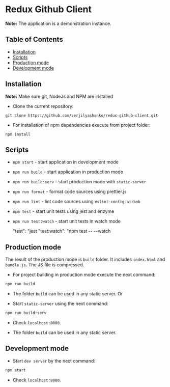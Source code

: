 # Redux Github Client

**Note:** The application is a demonstration instance. 

## Table of Contents

- [Installation](#instalation)
- [Scripts](#scripts)
- [Production mode](#production-mode)
- [Development mode](#development-mode)

## Installation

**Note:** Make sure git, NodeJs and NPM are installed

* Clone the current repository:
```bush
git clone https://github.com/serjilyashenko/redux-github-client.git
```
* For installation of npm dependencies execute from project folder:
```bush
npm install
```

## Scripts

* `npm start` - start application in development mode

* `npm run build` - start application in production mode

* `npm run build:serv` - start production mode with `static-server`

* `npm run format` - format code sources using prettier.js

* `npm run lint` - lint code sources using `eslint-config-airbnb`

* `npm test` - start unit tests using jest and enzyme

* `npm run test:watch` - start unit tests in watch mode

    "test": "jest
    "test:watch": "npm test -- --watch

## Production mode

The result of the production mode is `build` folder. It includes `index.html` and `bundle.js`.
The JS file is compressed.

* For project building in production mode execute the next command:
```sh
npm run build
```

* The folder `build` can be used in any static server. Or

* Start `static-server` using the next command:
```bash
npm run build:serv
```
* Check `localhost:8080`.

* The folder `build` can be used in any static server.

## Development mode

* Start `dev server` by the next command:
```bash
npm start
```

* Check `localhost:8080`.


